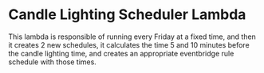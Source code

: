 # Candle Lighting Scheduler Lambda

This lambda is responsible of running every Friday at a fixed time, and then it creates 2 new schedules, 
it calculates the time 5 and 10 minutes before the candle lighting time, and creates an appropriate eventbridge rule schedule with those times.